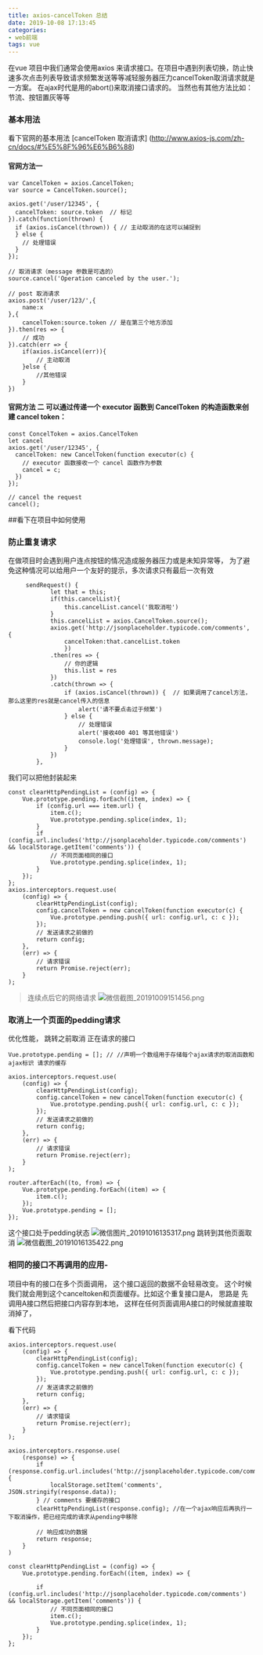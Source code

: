 ```yaml
---
title: axios-cancelToken 总结
date: 2019-10-08 17:13:45
categories: 
- web前端
tags: vue
---
```


在vue 项目中我们通常会使用axios 来请求接口。在项目中遇到列表切换，防止快速多次点击列表导致请求频繁发送等等减轻服务器压力cancelToken取消请求就是一方案。 在ajax时代是用的abort()来取消接口请求的。 当然也有其他方法比如：节流、按钮置灰等等

### 基本用法
看下官网的基本用法
[cancelToken 取消请求] (http://www.axios-js.com/zh-cn/docs/#%E5%8F%96%E6%B6%88)

#### 官网方法一

```
var CancelToken = axios.CancelToken;
var source = CancelToken.source();

axios.get('/user/12345', {
  cancelToken: source.token  // 标记
}).catch(function(thrown) {
  if (axios.isCancel(thrown)) { // 主动取消的在这可以捕捉到
  } else {
    // 处理错误
  }
});

// 取消请求（message 参数是可选的）
source.cancel('Operation canceled by the user.');

// post 取消请求
axios.post('/user/123/',{
    name:x
},{
    cancelToken:source.token // 是在第三个地方添加 
}).then(res => {
    // 成功
}).catch(err => {
    if(axios.isCancel(err)){
        // 主动取消
    }else {
        //其他错误
    }
})
```

#### 官网方法 二 可以通过传递一个 executor 函数到 CancelToken 的构造函数来创建 cancel token：

```
const ConcelToken = axios.CancelToken
let cancel
axios.get('/user/12345', {
  cancelToken: new CancelToken(function executor(c) {
    // executor 函数接收一个 cancel 函数作为参数
    cancel = c;
  })
});

// cancel the request
cancel();
```

##看下在项目中如何使用

### 防止重复请求
在做项目时会遇到用户连点按钮的情况造成服务器压力或是未知异常等， 为了避免这种情况可以给用户一个友好的提示，多次请求只有最后一次有效

```
     sendRequest() {
            let that = this;
            if(this.cancelList){
                this.cancelList.cancel('我取消啦')
            }
            this.cancelList = axios.CancelToken.source();
            axios.get('http://jsonplaceholder.typicode.com/comments', {
                cancelToken:that.cancelList.token
                })
            .then(res => {
                // 你的逻辑
                this.list = res
            })
            .catch(thrown => {
                if (axios.isCancel(thrown)) {  // 如果调用了cancel方法，那么这里的res就是cancel传入的信息
                    alert('请不要点击过于频繁')
                } else {
                    // 处理错误
                    alert('接收400 401 等其他错误')
                    console.log('处理错误', thrown.message);
                }
            })
        },
```
我们可以把他封装起来
```
const clearHttpPendingList = (config) => {
	Vue.prototype.pending.forEach((item, index) => {
		if (config.url === item.url) {
			item.c();
			Vue.prototype.pending.splice(index, 1);
		}
		if (config.url.includes('http://jsonplaceholder.typicode.com/comments') && localStorage.getItem('comments')) {
			// 不同页面相同的接口
			Vue.prototype.pending.splice(index, 1);
		}
	});
};
axios.interceptors.request.use(
	(config) => {
		clearHttpPendingList(config);
		config.cancelToken = new cancelToken(function executor(c) {
			Vue.prototype.pending.push({ url: config.url, c: c });
		});
		// 发送请求之前做的
		return config;
	},
	(err) => {
		// 请求错误
		return Promise.reject(err);
	}
);
```
> 连续点后它的网络请求
> ![微信截图_20191009151456.png](http://ww1.sinaimg.cn/large/006xVFBigy1g7rz0p0rhfj30n50cu3yu.jpg)


### 取消上一个页面的pedding请求

优化性能， 跳转之前取消 正在请求的接口
```
Vue.prototype.pending = []; // //声明一个数组用于存储每个ajax请求的取消函数和ajax标识 请求的缓存

axios.interceptors.request.use(
	(config) => {
		clearHttpPendingList(config);
		config.cancelToken = new cancelToken(function executor(c) {
			Vue.prototype.pending.push({ url: config.url, c: c });
		});
		// 发送请求之前做的
		return config;
	},
	(err) => {
		// 请求错误
		return Promise.reject(err);
	}
);

router.afterEach((to, from) => {
	Vue.prototype.pending.forEach((item) => {
		item.c();
	});
	Vue.prototype.pending = [];
});
```
这个接口处于pedding状态
![微信图片_20191016135317.png](http://ww1.sinaimg.cn/large/006xVFBigy1g80005p77aj30md01dglg.jpg)
跳转到其他页面取消
![微信截图_20191016135422.png](http://ww1.sinaimg.cn/large/006xVFBigy1g8001as3vaj30hj0510sv.jpg)

### 相同的接口不再调用的应用-
项目中有的接口在多个页面调用， 这个接口返回的数据不会轻易改变。 这个时候我们就会用到这个canceltoken和页面缓存。比如这个重复接口是A， 思路是 先调用A接口然后把接口内容存到本地， 这样在任何页面调用A接口的时候就直接取消掉了， 

看下代码
```
axios.interceptors.request.use(
	(config) => {
		clearHttpPendingList(config);
		config.cancelToken = new cancelToken(function executor(c) {
			Vue.prototype.pending.push({ url: config.url, c: c });
		});
		// 发送请求之前做的
		return config;
	},
	(err) => {
		// 请求错误
		return Promise.reject(err);
	}
);

axios.interceptors.response.use(
	(response) => {
		if (response.config.url.includes('http://jsonplaceholder.typicode.com/comments')) {
			localStorage.setItem('comments', JSON.stringify(response.data));
		} // comments 要缓存的接口
		clearHttpPendingList(response.config); //在一个ajax响应后再执行一下取消操作，把已经完成的请求从pending中移除

		// 响应成功的数据
		return response;
	}
)

const clearHttpPendingList = (config) => {
	Vue.prototype.pending.forEach((item, index) => {
		
		if (config.url.includes('http://jsonplaceholder.typicode.com/comments') && localStorage.getItem('comments')) {
			// 不同页面相同的接口
            item.c();
			Vue.prototype.pending.splice(index, 1);
		}
	});
};
```
